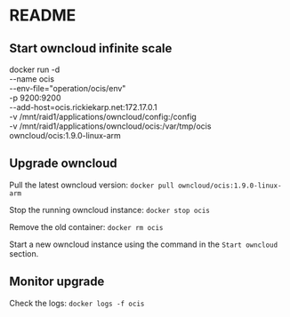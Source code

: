 # README #

## Start owncloud infinite scale

docker run -d \
    --name ocis \
    --env-file="operation/ocis/env" \
    -p 9200:9200 \
    --add-host=ocis.rickiekarp.net:172.17.0.1 \
    -v /mnt/raid1/applications/owncloud/config:/config \
    -v /mnt/raid1/applications/owncloud/ocis:/var/tmp/ocis \
    owncloud/ocis:1.9.0-linux-arm

## Upgrade owncloud

Pull the latest owncloud version:
`docker pull owncloud/ocis:1.9.0-linux-arm`

Stop the running owncloud instance:
`docker stop ocis`

Remove the old container:
`docker rm ocis`

Start a new owncloud instance using the command in the `Start owncloud` section.

## Monitor upgrade

Check the logs:
`docker logs -f ocis`